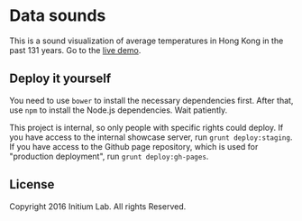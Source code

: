 # Data sounds

This is a sound visualization of average temperatures in Hong Kong in the past
131 years. Go to the [live demo](http://datasounds.initiumlab.com/).

## Deploy it yourself

You need to use `bower` to install the necessary dependencies first. After that,
use `npm` to install the Node.js dependencies. Wait patiently.

This project is internal, so only people with specific rights could deploy. If
you have access to the internal showcase server, run `grunt deploy:staging`. If
you have access to the Github page repository, which is used for "production
deployment", run `grunt deploy:gh-pages`.

## License

Copyright 2016 Initium Lab. All rights Reserved.
